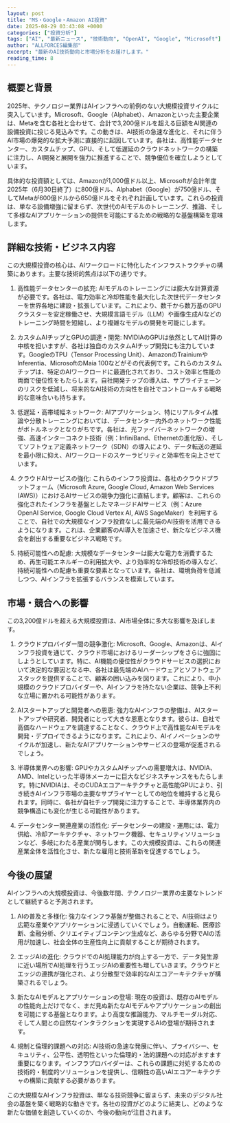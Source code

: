 ```yaml
---
layout: post
title: "MS・Google・Amazon AI投資"
date: 2025-08-29 03:43:08 +0000
categories: ["投資分析"]
tags: ["AI", "最新ニュース", "技術動向", "OpenAI", "Google", "Microsoft"]
author: "ALLFORCES編集部"
excerpt: "最新のAI技術動向と市場分析をお届けします。"
reading_time: 8
---
```


## 概要と背景

2025年、テクノロジー業界はAIインフラへの前例のない大規模投資サイクルに突入しています。Microsoft、Google（Alphabet）、Amazonといった主要企業は、Metaを含む各社と合わせて、合計で3,200億ドルを超える巨額をAI関連の設備投資に投じる見込みです。この動きは、AI技術の急速な進化と、それに伴うAI市場の爆発的な拡大予測に直接的に起因しています。各社は、高性能データセンター、カスタムチップ、GPU、そして低遅延のクラウドネットワークの構築に注力し、AI開発と展開を強力に推進することで、競争優位を確立しようとしています。

具体的な投資額としては、Amazonが1,000億ドル以上、Microsoftが会計年度2025年（6月30日終了）に800億ドル、Alphabet（Google）が750億ドル、そしてMetaが600億ドルから650億ドルをそれぞれ計画しています。これらの投資は、単なる設備増強に留まらず、次世代のAIモデルのトレーニング、推論、そして多様なAIアプリケーションの提供を可能にするための戦略的な基盤構築を意味します。

## 詳細な技術・ビジネス内容

この大規模投資の核心は、AIワークロードに特化したインフラストラクチャの構築にあります。主要な技術的焦点は以下の通りです。

1.  高性能データセンターの拡充: AIモデルのトレーニングには膨大な計算資源が必要です。各社は、電力効率と冷却性能を最大化した次世代データセンターを世界各地に建設・拡張しています。これにより、数千から数万基のGPUクラスターを安定稼働させ、大規模言語モデル（LLM）や画像生成AIなどのトレーニング時間を短縮し、より複雑なモデルの開発を可能にします。

2.  カスタムAIチップとGPUの調達・開発: NVIDIAのGPUは依然としてAI計算の中核を担いますが、各社は独自のカスタムAIチップ開発にも注力しています。GoogleのTPU（Tensor Processing Unit）、AmazonのTrainiumやInferentia、MicrosoftのMaia 100などがその代表例です。これらのカスタムチップは、特定のAIワークロードに最適化されており、コスト効率と性能の両面で優位性をもたらします。自社開発チップの導入は、サプライチェーンのリスクを低減し、将来的なAI技術の方向性を自社でコントロールする戦略的な意味合いも持ちます。

3.  低遅延・高帯域幅ネットワーク: AIアプリケーション、特にリアルタイム推論や分散トレーニングにおいては、データセンター内外のネットワーク性能がボトルネックとなりがちです。各社は、光ファイバーネットワークの増強、高速インターコネクト技術（例：InfiniBand、Ethernetの進化版）、そしてソフトウェア定義ネットワーク（SDN）の導入により、データ転送の遅延を最小限に抑え、AIワークロードのスケーラビリティと効率性を向上させています。

4.  クラウドAIサービスの強化: これらのインフラ投資は、各社のクラウドプラットフォーム（Microsoft Azure, Google Cloud, Amazon Web Services (AWS)）におけるAIサービスの競争力強化に直結します。顧客は、これらの強化されたインフラを基盤としたマネージドAIサービス（例：Azure OpenAI Service, Google Cloud Vertex AI, AWS SageMaker）を利用することで、自社での大規模なインフラ投資なしに最先端のAI技術を活用できるようになります。これは、企業顧客のAI導入を加速させ、新たなビジネス機会を創出する重要なビジネス戦略です。

5.  持続可能性への配慮: 大規模なデータセンターは膨大な電力を消費するため、再生可能エネルギーの利用拡大や、より効率的な冷却技術の導入など、持続可能性への配慮も重要な要素となっています。各社は、環境負荷を低減しつつ、AIインフラを拡張するバランスを模索しています。

## 市場・競合への影響

この3,200億ドルを超える大規模投資は、AI市場全体に多大な影響を及ぼします。

1.  クラウドプロバイダー間の競争激化: Microsoft、Google、Amazonは、AIインフラ投資を通じて、クラウド市場におけるリーダーシップをさらに強固にしようとしています。特に、AI機能の優位性がクラウドサービスの選択において決定的な要因となる中、各社は最先端のAIハードウェアとソフトウェアスタックを提供することで、顧客の囲い込みを図ります。これにより、中小規模のクラウドプロバイダーや、AIインフラを持たない企業は、競争上不利な立場に置かれる可能性があります。

2.  AIスタートアップと開発者への恩恵: 強力なAIインフラの整備は、AIスタートアップや研究者、開発者にとって大きな恩恵となります。彼らは、自社で高価なハードウェアを調達することなく、クラウド上で高性能なAIモデルを開発・デプロイできるようになります。これにより、AIイノベーションのサイクルが加速し、新たなAIアプリケーションやサービスの登場が促進されるでしょう。

3.  半導体業界への影響: GPUやカスタムAIチップへの需要増大は、NVIDIA、AMD、Intelといった半導体メーカーに巨大なビジネスチャンスをもたらします。特にNVIDIAは、そのCUDAエコアーキテクチャと高性能GPUにより、引き続きAIインフラ市場の主要なサプライヤーとしての地位を維持すると見られます。同時に、各社が自社チップ開発に注力することで、半導体業界内の競争構造にも変化が生じる可能性があります。

4.  データセンター関連産業の活性化: データセンターの建設・運用には、電力供給、冷却アーキテクチャ、ネットワーク機器、セキュリティソリューションなど、多岐にわたる産業が関与します。この大規模投資は、これらの関連産業全体を活性化させ、新たな雇用と技術革新を促進するでしょう。

## 今後の展望

AIインフラへの大規模投資は、今後数年間、テクノロジー業界の主要なトレンドとして継続すると予測されます。

1.  AIの普及と多様化: 強力なインフラ基盤が整備されることで、AI技術はより広範な産業やアプリケーションに浸透していくでしょう。自動運転、医療診断、金融分析、クリエイティブコンテンツ生成など、あらゆる分野でAIの活用が加速し、社会全体の生産性向上に貢献することが期待されます。

2.  エッジAIの進化: クラウドでのAI処理能力が向上する一方で、データ発生源に近い場所でAI処理を行うエッジAIの重要性も増していきます。クラウドとエッジの連携が強化され、より分散型で効率的なAIエコアーキテクチャが構築されるでしょう。

3.  新たなAIモデルとアプリケーションの登場: 現在の投資は、既存のAIモデルの性能向上だけでなく、まだ見ぬ新たなAIモデルやアプリケーションの創出を可能にする基盤となります。より高度な推論能力、マルチモーダル対応、そして人間との自然なインタラクションを実現するAIの登場が期待されます。

4.  規制と倫理的課題への対応: AI技術の急速な発展に伴い、プライバシー、セキュリティ、公平性、透明性といった倫理的・法的課題への対応がますます重要になります。インフラプロバイダーは、これらの課題に対処するための技術的・制度的ソリューションを提供し、信頼性の高いAIエコアーキテクチャの構築に貢献する必要があります。

この大規模なAIインフラ投資は、単なる技術競争に留まらず、未来のデジタル社会の基盤を築く戦略的な動きです。各社の投資がどのように結実し、どのような新たな価値を創造していくのか、今後の動向が注目されます。
